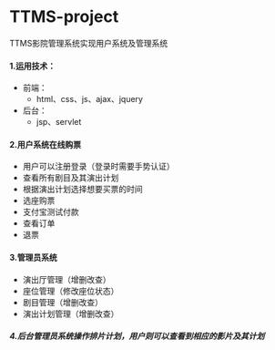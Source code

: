 # TTMS-project
TTMS影院管理系统实现用户系统及管理系统

#### 1.运用技术：
- 前端：
    - html、css、js、ajax、jquery
 - 后台：
    - jsp、servlet
#### 2.用户系统在线购票
- 用户可以注册登录（登录时需要手势认证）
- 查看所有剧目及其演出计划
- 根据演出计划选择想要买票的时间 
- 选座购票
- 支付宝测试付款
- 查看订单
- 退票

#### 3.管理员系统
- 演出厅管理（增删改查）
- 座位管理（修改座位状态）
- 剧目管理（增删改查）
- 演出计划管理（增删改查）

##### 4.后台管理员系统操作排片计划，用户则可以查看到相应的影片及其计划 
